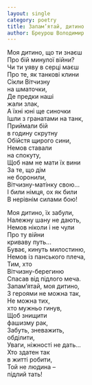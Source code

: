 ```yaml
---
layout: single
category: poetry
title: Запам’ятай, дитино
author: Бреурош Володимир
---
```


Моя дитино, що ти знаєш   
Про бій минулої війни?   
Чи ти уяву в серці маєш   
Про те, як танкові клини   
Сікли Вітчизну   
на шматочки,   
Де предки наші   
жали злак,   
А їхні юні ще синочки   
Ішли з гранатами на танк,   
Приймали бій   
в годину скрутну   
Обійстя щирого сини,   
Немов ставали   
на спокуту,   
Щоб нам не мати їх вини   
За те, що дім   
не боронили,   
Вітчизну-матінку свою...   
І били німця, ох як били   
В нерівнім силами бою!   

Моя дитино, їх забули,   
Належну шану не дають,   
Немов ніколи і не чули   
Про ту війни   
криваву путь...   
Буває, кинуть милостиню,   
Немов із панського плеча,   
Тим, хто   
Вітчизну-берегиню   
Спасав від підлого меча.   
Запам’ятай, моя дитино,   
З героями не можна так,   
Не можна тих,   
хто мужньо гинув,   
Щоб знищити   
фашизму рак,   
Забуть, зневажить,   
обділити,   
Уваги, ніжності не дать...   
Хто здатен так   
в житті робити,   
Той не людина –   
підлий тать!   
